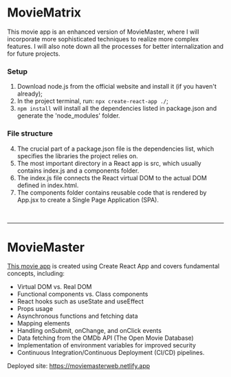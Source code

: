 # MovieMatrix

This movie app is an enhanced version of MovieMaster, where I will incorporate more sophisticated techniques to realize more complex features. I will also note down all the processes for better internalization and for future projects.


### Setup
1. Download node.js from the official website and install it (if you haven't already);
2. In the project terminal, run: `npx create-react-app ./`;
3. `npm install` will install all the dependencies listed in package.json and generate the 'node_modules' folder.
### File structure
4. The crucial part of a package.json file is the dependencies list, which specifies the libraries the project relies on. 
5. The most important directory in a React app is src, which usually contains index.js and a components folder. 
6. The index.js file connects the React virtual DOM to the actual DOM defined in index.html. 
7. The components folder contains reusable code that is rendered by App.jsx to create a Single Page Application (SPA).



<br />

--------------------------

# MovieMaster

[This movie app](https://moviemasterweb.netlify.app) is created using Create React App and covers fundamental concepts, including:

- Virtual DOM vs. Real DOM
- Functional components vs. Class components
- React hooks such as useState and useEffect
- Props usage
- Asynchronous functions and fetching data
- Mapping elements
- Handling onSubmit, onChange, and onClick events
- Data fetching from the OMDb API (The Open Movie Database)
- Implementation of environment variables for improved security
- Continuous Integration/Continuous Deployment (CI/CD) pipelines.

Deployed site: https://moviemasterweb.netlify.app


<br />

